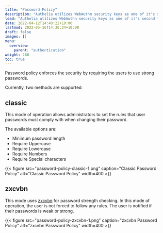 ```yaml
---
title: "Password Policy"
description: "Authelia utilizes WebAuthn security keys as one of it's second factor authentication methods."
lead: "Authelia utilizes WebAuthn security keys as one of it's second first authentication methods."
date: 2022-04-12T14:40:22+10:00
lastmod: 2022-05-16T14:30:24+10:00
draft: false
images: []
menu:
  overview:
    parent: "authentication"
weight: 260
toc: true
---
```


Password policy enforces the security by requiring the users to use strong passwords.

Currently, two methods are supported:

## classic

This mode of operation allows administrators to set the rules that user passwords must comply with when changing their
password.

The available options are:
* Minimum password length
* Require Uppercase
* Require Lowercase
* Require Numbers
* Require Special characters

{{< figure src="password-policy-classic-1.png" caption="Classic Password Policy" alt="Classic Password Policy" width=400 >}}

## zxcvbn

This mode uses [zxcvbn](https://github.com/dropbox/zxcvbn) for password strength checking. In this mode of operation,
the user is not forced to follow any rules. The user is notified if their passwords is weak or strong.

{{< figure src="password-policy-zxcvbn-1.png" caption="zxcvbn Password Policy" alt="zxcvbn Password Policy" width=400 >}}
